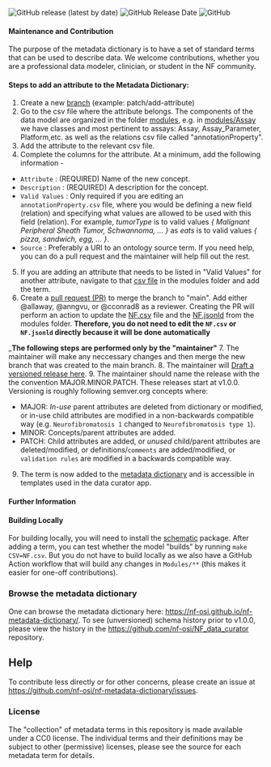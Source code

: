 <img alt="GitHub release (latest by date)" src="https://img.shields.io/github/v/release/nf-osi/nf-metadata-dictionary?label=latest%20release&display_name=release&style=flat-square">  <img alt="GitHub Release Date" src="https://img.shields.io/github/release-date/nf-osi/nf-metadata-dictionary?style=flat-square&color=orange">  <img alt="GitHub" src="https://img.shields.io/github/license/nf-osi/nf-metadata-dictionary?style=flat-square&color=red">

#### Maintenance and Contribution

The purpose of the metadata dictionary is to have a set of standard terms that can be used to describe data. We welcome contributions, whether you are a professional data modeler, clinician, or student in the NF community.

#### Steps to add an attribute to the Metadata Dictionary: 
1. Create a new [branch](https://github.com/nf-osi/nf-metadata-dictionary/branches) (example: patch/add-attribute)
2. Go to the csv file where the attribute belongs.  The components of the data model are organized in the folder [modules](https://github.com/nf-osi/nf-metadata-dictionary/tree/main/modules), e.g. in [modules/Assay](https://github.com/nf-osi/nf-metadata-dictionary/tree/main/modules/Assay) we have classes and  most pertinent to assays: Assay, Assay_Parameter, Platform,etc. as well as the relations csv file called "annotationProperty". 
3. Add the attribute to the relevant csv file.  
4. Complete the columns for the attribute. At a minimum, add the following information - 

* `Attribute` : (REQUIRED) Name of the new concept.  
* `Description` : (REQUIRED) A description for the concept.  
* `Valid Values` : Only required if you are editing an `annotationProperty.csv` file, where you would be defining a new field (relation) and specifying what values are allowed to be used with this field (relation). For example, _tumorType_ is to valid values _{ Malignant Peripheral Sheath Tumor, Schwannoma, ... }_ as _eats_ is to valid values _{ pizza, sandwich, egg, ... }_.    
* `Source` : Preferably a URI to an ontology source term.
If you need help, you can do a pull request and the maintainer will help fill out the rest.  

5. If you are adding an attribute that needs to be listed in "Valid Values" for another attribute, navigate to that [csv file](https://github.com/nf-osi/nf-metadata-dictionary/tree/main/modules) in the modules folder and add the term.
6. Create a [pull request (PR)](https://github.com/nf-osi/nf-metadata-dictionary/compare) to merge the branch to "main". Add either @allaway, @anngvu, or @cconrad8 as a reviewer. Creating the PR will perform an action to update the [NF.csv](https://github.com/nf-osi/nf-metadata-dictionary/blob/main/NF.csv) file and the [NF.jsonld](https://github.com/nf-osi/nf-metadata-dictionary/blob/main/NF.jsonld) from the modules folder. **Therefore, you do not need to edit the `NF.csv` or `NF.jsonld` directly because it will be done automatically**

_**The following steps are performed only by the "maintainer"**
7. The maintainer will make any neccessary changes and then merge the new branch that was created to the main branch. 
8. The maintainer will [Draft a versioned release here](https://github.com/nf-osi/nf-metadata-dictionary/releases).
9. The maintainer should name the release with the the convention MAJOR.MINOR.PATCH. These releases start at v1.0.0. Versioning is roughly following semver.org concepts where: 

* MAJOR: *In-use* parent attributes are deleted from dictionary or modified, or in-use child attributes are modified in a non-backwards compatible way    (e.g. `Neurofibromatosis 1` changed to `Neurofibromatosis type 1`). 
* MINOR: Concepts/parent attributes are added. 
* PATCH: Child attributes are added, or *unused* child/parent attributes are deleted/modified, or definitions/`comments` are added/modified, or `validation rules` are modified in a backwards compatible way. 

9. The term is now added to the [metadata dictionary](https://nf-osi.github.io/nf-metadata-dictionary) and is accessible in templates used in the data curator app.

#### Further Information

#### Building Locally
For building locally, you will need to install the [schematic](https://github.com/Sage-Bionetworks/schematic) package. 
After adding a term, you can test whether the model "builds" by running `make CSV=NF.csv`.
But you do not have to build locally as we also have a GitHub Action workflow that will build any changes in `Modules/**` (this makes it easier for one-off contributions).

### Browse the metadata dictionary

One can browse the metadata dictionary here: https://nf-osi.github.io/nf-metadata-dictionary/.
To see (unversioned) schema history prior to v1.0.0, please view the history in the https://github.com/nf-osi/NF_data_curator repository. 

## Help

To contribute less directly or for other concerns, please create an issue at https://github.com/nf-osi/nf-metadata-dictionary/issues.

### License

The "collection" of metadata terms in this repository is made available under a CC0 license. The individual terms and their definitions may be subject to other (permissive) licenses, please see the source for each metadata term for details. 
